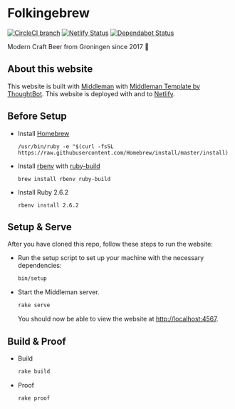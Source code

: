 # Folkingebrew
[![CircleCI branch](https://img.shields.io/circleci/project/github/RonaldDijkstra/folkingebrew/master.svg)](https://circleci.com/gh/RonaldDijkstra/folkingebrew)
[![Netlify Status](https://api.netlify.com/api/v1/badges/5eb7a73a-3aef-4f12-ac97-b957b5a24222/deploy-status)](https://app.netlify.com/sites/folkingebrew/deploys)
[![Dependabot Status](https://api.dependabot.com/badges/status?host=github&repo=RonaldDijkstra/folkingebrew)](https://dependabot.com)

Modern Craft Beer from Groningen since 2017 🍻

## About this website

This website is built with [Middleman](https://middlemanapp.com/) with [Middleman Template by ThoughtBot](https://github.com/thoughtbot/middleman-template). This website is deployed with and to [Netlify](https://www.netlify.com/).

## Before Setup

-   Install [Homebrew](https://brew.sh/index_nl)

    `/usr/bin/ruby -e "$(curl -fsSL https://raw.githubusercontent.com/Homebrew/install/master/install)`

-   Install [rbenv](https://github.com/rbenv/rbenv) with [ruby-build](https://github.com/rbenv/ruby-build)

    `brew install rbenv ruby-build`

-   Install Ruby 2.6.2

    `rbenv install 2.6.2`

## Setup & Serve

After you have cloned this repo, follow these steps to run the website:

-   Run the setup script to set up your machine with the necessary dependencies:

    ```bash
    bin/setup
    ```

-   Start the Middleman server.

    ```bash
    rake serve
    ```

    You should now be able to view the website at <http://localhost:4567>.

## Build & Proof

-   Build

    ```bash
    rake build
    ```

-   Proof

    ```bash
    rake proof
    ```
